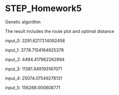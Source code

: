 # STEP_Homework5

Genetic algorithm

The result includes the route plot and optimal distance

input_0: 3291.6217214092458

input_1: 3778.7154164925378

input_2: 4494.417962262894

input_3: 11381.949193167071

input_4: 25074.07549278131

input_5: 156288.000608771

